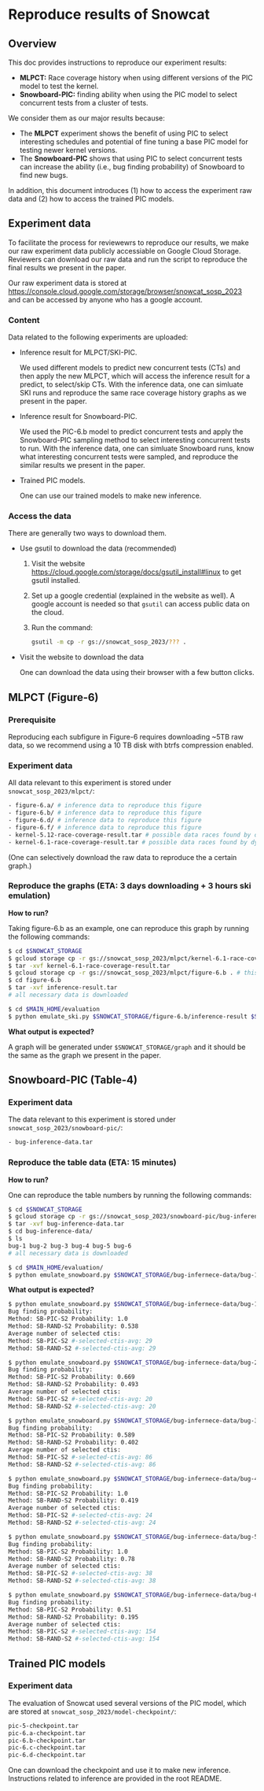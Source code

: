 # Reproduce results of Snowcat

## Overview

This doc provides instructions to reproduce our experiment results:

- **MLPCT:** Race coverage history when using different versions of the PIC model to test the kernel.
- **Snowboard-PIC:** finding ability when using the PIC model to select concurrent tests from a cluster of tests.

We consider them as our major results because:

- The **MLPCT** experiment shows the benefit of using PIC to select interesting schedules and potential of fine tuning a base PIC model for testing newer kernel versions.
- The **Snowboard-PIC** shows that using PIC to select concurrent tests can increase the ability (i.e., bug finding probability) of Snowboard to find new bugs.

In addition, this document introduces (1) how to access the experiment raw data and (2) how to access the trained PIC models.



## Experiment data

To facilitate the process for reviewewrs to reproduce our results, we make our raw experiment data publicly accessiable on Google Cloud Storage. Reviewers can download our raw data and run the script to reproduce the final results we present in the paper.

Our raw experiment data is stored at https://console.cloud.google.com/storage/browser/snowcat_sosp_2023 and can be accessed by anyone who has a google account.

### Content

Data related to the following experiments are uploaded:

- Inference result for MLPCT/SKI-PIC.

  We used different models to predict new concurrent tests (CTs) and then apply the new MLPCT, which will access the inference result for a predict, to select/skip CTs. With the inference data, one can simluate SKI runs and reproduce the same race coverage history graphs as we present in the paper.

- Inference result for Snowboard-PIC.

  We used the PIC-6.b model to predict concurrent tests and apply the Snowboard-PIC sampling method to select interesting concurrent tests to run. With the inference data, one can simluate Snowboard runs, know what interesting concurrent tests were sampled, and reproduce the similar results we present in the paper.

- Trained PIC models.

  One can use our trained models to make new inference.

### Access the data

There are generally two ways to download them.

- Use gsutil to download the data (recommended)

  1. Visit the website https://cloud.google.com/storage/docs/gsutil_install#linux to get gsutil installed.

  2. Set up a google credential (explained in the website as well). A google account is needed so that `gsutil` can access public data on the cloud.

  3. Run the command:

     ```bash
     gsutil -m cp -r gs://snowcat_sosp_2023/??? .
     ```

- Visit the website to download the data

  One can download the data using their browser with a few button clicks.



## MLPCT (Figure-6)

### Prerequisite

Reproducing each subfigure in Figure-6 requires downloading ~5TB raw data, so we recommend using a 10 TB disk with btrfs compression enabled.

### Experiment data

All data relevant to this experiment is stored under `snowcat_sosp_2023/mlpct/`:

```bash
- figure-6.a/ # inference data to reproduce this figure
- figure-6.b/ # inference data to reproduce this figure
- figure-6.d/ # inference data to reproduce this figure
- figure-6.f/ # inference data to reproduce this figure
- kernel-5.12-race-coverage-result.tar # possible data races found by dynamically running CTs. Needed for figure-6.a.
- kernel-6.1-race-coverage-result.tar # possible data races found by dynamically running CTs. Needed for figure-6.b, 6.d, 6.f.
```

(One can selectively download the raw data to reproduce the a certain graph.)

### Reproduce the graphs (ETA: 3 days downloading + 3 hours ski emulation)

**How to run?**

Taking figure-6.b as an example, one can reproduce this graph by running the following commands:

```bash
$ cd $SNOWCAT_STORAGE
$ gcloud storage cp -r gs://snowcat_sosp_2023/mlpct/kernel-6.1-race-coverage-result.tar . # this takes some time
$ tar -xvf kernel-6.1-race-coverage-result.tar
$ gcloud storage cp -r gs://snowcat_sosp_2023/mlpct/figure-6.b . # this takes some time
$ cd figure-6.b
$ tar -xvf inference-result.tar
# all necessary data is downloaded

$ cd $MAIN_HOME/evaluation
$ python emulate_ski.py $SNOWCAT_STORAGE/figure-6.b/inference-result $SNOWCAT_STORAGE/kernel-6.1-race-coverage-result
```

**What output is expected?**

A graph will be generated under `$SNOWCAT_STORAGE/graph` and it should be the same as the graph we present in the paper.




## Snowboard-PIC (Table-4)

### Experiment data

The data relevant to this experiment is stored under `snowcat_sosp_2023/snowboard-pic/`:

```bash
- bug-inference-data.tar
```

### Reproduce the table data (ETA: 15 minutes)

**How to run?**

One can reproduce the table numbers by running the following commands:

```bash
$ cd $SNOWCAT_STORAGE
$ gcloud storage cp -r gs://snowcat_sosp_2023/snowboard-pic/bug-inference-data.tar . # this takes some time
$ tar -xvf bug-inference-data.tar
$ cd bug-inference-data/
$ ls
bug-1 bug-2 bug-3 bug-4 bug-5 bug-6
# all necessary data is downloaded

$ cd $MAIN_HOME/evaluation/
$ python emulate_snowboard.py $SNOWCAT_STORAGE/bug-infernece-data/bug-1
```

**What output is expected?**

```bash
$ python emulate_snowboard.py $SNOWCAT_STORAGE/bug-infernece-data/bug-1
Bug finding probability:
Method: SB-PIC-S2 Probability: 1.0
Method: SB-RAND-S2 Probability: 0.538
Average number of selected ctis:
Method: SB-PIC-S2 #-selected-ctis-avg: 29
Method: SB-RAND-S2 #-selected-ctis-avg: 29

$ python emulate_snowboard.py $SNOWCAT_STORAGE/bug-infernece-data/bug-2
Bug finding probability:
Method: SB-PIC-S2 Probability: 0.669
Method: SB-RAND-S2 Probability: 0.493
Average number of selected ctis:
Method: SB-PIC-S2 #-selected-ctis-avg: 20
Method: SB-RAND-S2 #-selected-ctis-avg: 20

$ python emulate_snowboard.py $SNOWCAT_STORAGE/bug-infernece-data/bug-3
Bug finding probability:
Method: SB-PIC-S2 Probability: 0.589
Method: SB-RAND-S2 Probability: 0.402
Average number of selected ctis:
Method: SB-PIC-S2 #-selected-ctis-avg: 86
Method: SB-RAND-S2 #-selected-ctis-avg: 86

$ python emulate_snowboard.py $SNOWCAT_STORAGE/bug-infernece-data/bug-4
Bug finding probability:
Method: SB-PIC-S2 Probability: 1.0
Method: SB-RAND-S2 Probability: 0.419
Average number of selected ctis:
Method: SB-PIC-S2 #-selected-ctis-avg: 24
Method: SB-RAND-S2 #-selected-ctis-avg: 24

$ python emulate_snowboard.py $SNOWCAT_STORAGE/bug-infernece-data/bug-5
Bug finding probability:
Method: SB-PIC-S2 Probability: 1.0
Method: SB-RAND-S2 Probability: 0.78
Average number of selected ctis:
Method: SB-PIC-S2 #-selected-ctis-avg: 38
Method: SB-RAND-S2 #-selected-ctis-avg: 38

$ python emulate_snowboard.py $SNOWCAT_STORAGE/bug-infernece-data/bug-6
Bug finding probability:
Method: SB-PIC-S2 Probability: 0.51
Method: SB-RAND-S2 Probability: 0.195
Average number of selected ctis:
Method: SB-PIC-S2 #-selected-ctis-avg: 154
Method: SB-RAND-S2 #-selected-ctis-avg: 154
```



## Trained PIC models

### Experiment data
The evaluation of Snowcat used several versions of the PIC model, which are stored at `snowcat_sosp_2023/model-checkpoint/`:
```bash
pic-5-checkpoint.tar
pic-6.a-checkpoint.tar
pic-6.b-checkpoint.tar
pic-6.c-checkpoint.tar
pic-6.d-checkpoint.tar
```
One can download the checkpoint and use it to make new inference. Instructions related to inference are provided in the root README.
